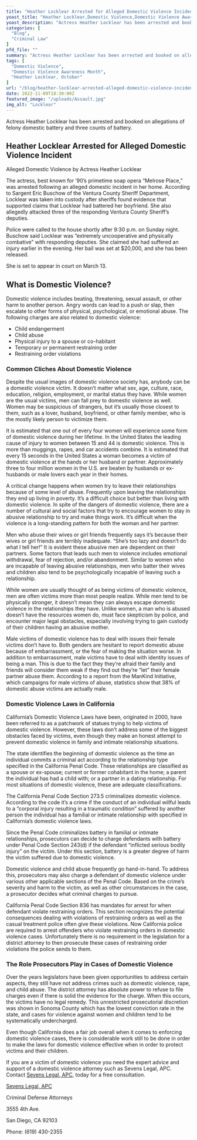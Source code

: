 ```yaml
---
title: "Heather Locklear Arrested for Alleged Domestic Violence Incident"
yoast_title: "Heather Locklear,Domestic Violence,Domestic Violence Awareness Month,October"
yoast_description: "Actress Heather Locklear has been arrested and booked on allegations of felony domestic battery and three counts of battery."
categories: [
  "Blog",
  "Criminal Law"
]
pfd_file: ""
summary: "Actress Heather Locklear has been arrested and booked on allegations of felony domestic battery and three counts of battery. Alleged Domestic Violence by Actress Heather Locklear The actress, best known for ’90’s primetime soap opera “Melrose Place,” was arrested following an alleged domestic incident in her home. According to Sargent Eric Buschow of the Ventura"
tags: [
  "Domestic Violence",
  "Domestic Violence Awareness Month",
  "Heather Locklear, October"
]
url: "/blog/heather-locklear-arrested-alleged-domestic-violence-incident/787/"
date: 2022-11-09T18:30:00Z
featured_image: "/uploads/Assault.jpg"
img_alt: "Locklear"
---
```

Actress Heather Locklear has been arrested and booked on allegations of felony domestic battery and three counts of battery.

## Heather Locklear Arrested for Alleged Domestic Violence Incident

Alleged Domestic Violence by Actress Heather Locklear

The actress, best known for ’90’s primetime soap opera “Melrose Place,” was arrested following an alleged domestic incident in her home. According to Sargent Eric Buschow of the Ventura County Sheriff Department, Locklear was taken into custody after sheriffs found evidence that supported claims that Locklear had battered her boyfriend. She also allegedly attacked three of the responding Ventura County Sheriff’s deputies.

Police were called to the house shortly after 9:30 p.m. on Sunday night. Buschow said Locklear was “extremely uncooperative and physically combative” with responding deputies. She claimed she had suffered an injury earlier in the evening. Her bail was set at $20,000, and she has been released.

She is set to appear in court on March 13.

## What is Domestic Violence?

Domestic violence includes beating, threatening, sexual assault, or other harm to another person. Angry words can lead to a push or slap, then escalate to other forms of physical, psychological, or emotional abuse. The following charges are also related to domestic violence:

* Child endangerment
* Child abuse
* Physical injury to a spouse or co-habitant
* Temporary or permanent restraining order
* Restraining order violations

### Common Cliches About Domestic Violence

Despite the usual images of domestic violence society has, anybody can be a domestic violence victim. It doesn’t matter what sex, age, culture, race, education, religion, employment, or marital status they have. While women are the usual victims, men can fall prey to domestic violence as well. Women may be suspicious of strangers, but it’s usually those closest to them, such as a lover, husband, boyfriend, or other family member, who is the mostly likely person to victimize them.

It is estimated that one out of every four women will experience some form of domestic violence during her lifetime. In the United States the leading cause of injury to women between 15 and 44 is domestic violence. This is more than muggings, rapes, and car accidents combine. It is estimated that every 15 seconds in the United States a woman becomes a victim of domestic violence at the hands or her husband or partner. Approximately three to four million women in the U.S. are beaten by husbands or ex-husbands or male lovers each year in their homes.

A critical change happens when women try to leave their relationships because of some level of abuse. Frequently upon leaving the relationships they end up living in poverty. It’s a difficult choice but better than living with domestic violence. In spite of the dangers of domestic violence, there are a number of cultural and social factors that try to encourage women to stay in abusive relationship to try and make things work. It’s difficult when the violence is a long-standing pattern for both the woman and her partner.

Men who abuse their wives or girl friends frequently says it’s because their wives or girl friends are terribly inadequate. “She’s too lazy and doesn’t do what I tell her!” It is evident these abusive men are dependent on their partners. Some factors that leads such men to violence includes emotional withdrawal, fear of rejection, and/or abandonment. Similar to women who are incapable of leaving abusive relationships, men who batter their wives and children also tend to be psychologically incapable of leaving such a relationship.

While women are usually thought of as being victims of domestic violence, men are often victims more than most people realize. While men tend to be physically stronger, it doesn’t mean they can always escape domestic violence in the relationships they have. Unlike women, a man who is abused doesn’t have the resources women do, must face skepticism by police, and encounter major legal obstacles, especially involving trying to gain custody of their children having an abusive mother.

Male victims of domestic violence has to deal with issues their female victims don’t have to. Both genders are hesitant to report domestic abuse because of embarrassment, or the fear of making the situation worse. In addition to embarrassment, male victims have to deal with identity issues of being a man. This is due to the fact they they’re afraid their family and friends will consider them weak if they find out they’re “let” their female partner abuse them. According to a report from the ManKind Initiative, which campaigns for male victims of abuse, statistics show that 38% of domestic abuse victims are actually male.

### Domestic Violence Laws in California

California’s Domestic Violence Laws have been, originated in 2000, have been referred to as a patchwork of statues trying to help victims of domestic violence. However, these laws don’t address some of the biggest obstacles faced by victims, even though they make an honest attempt to prevent domestic violence in family and intimate relationship situations.

The state identifies the beginning of domestic violence as the time an individual commits a criminal act according to the relationship type specified in the California Penal Code. These relationships are classified as a spouse or ex-spouse; current or former cohabitant in the home; a parent the individual has had a child with; or a partner in a dating relationship. For most situations of domestic violence, these are adequate classifications.

The California Penal Code Section 273.5 criminalizes domestic violence. According to the code it’s a crime if the conduct of an individual willful leads to a “corporal injury resulting in a traumatic condition” suffered by another person the individual has a familial or intimate relationship with specified in California’s domestic violence laws.

Since the Penal Code criminalizes battery in familial or intimate relationships, prosecutors can decide to charge defendants with battery under Penal Code Section 243(d) if the defendant “inflicted serious bodily injury” on the victim. Under this section, battery is a greater degree of harm the victim suffered due to domestic violence.

Domestic violence and child abuse frequently go hand-in-hand. To address this, prosecutors may also charge a defendant of domestic violence under various other applicable sections of the Penal Code. Based on the crime’s severity and harm to the victim, as well as other circumstances in the case, a prosecutor decides what criminal charges to pursue.

California Penal Code Section 836 has mandates for arrest for when defendant violate restraining orders. This section recognizes the potential consequences dealing with violations of restraining orders as well as the casual treatment police often give these violations. Now California police are required to arrest offenders who violate restraining orders in domestic violence cases. Unfortunately there is no requirement in the legislation for a district attorney to then prosecute these cases of restraining order violations the police sends to them.

### The Role Prosecutors Play in Cases of Domestic Violence

Over the years legislators have been given opportunities to address certain aspects, they still have not address crimes such as domestic violence, rape, and child abuse. The district attorney has absolute power to refuse to file charges even if there is solid the evidence for the charge. When this occurs, the victims have no legal remedy. This unrestricted prosecutorial discretion was shown in Sonoma County which has the lowest conviction rate in the state, and cases for violence against women and children tend to be systematically undercharged.

Even though California does a fair job overall when it comes to enforcing domestic violence cases, there is considerable work still to be done in order to make the laws for domestic violence effective when in order to protect victims and their children.

If you are a victim of domestic violence you need the expert advice and support of a domestic violence attorney such as Sevens Legal, APC. Contact [Sevens Legal, APC](https://www.sevenslegal.com/ "Sevens Legal, APC"), today for a free consultation.

[Sevens Legal, APC](https://www.sevenslegal.com/ "Sevens Legal, APC")

Criminal Defense Attorneys

3555 4th Ave.

San Diego, CA 92103

Phone: (619) 430-2355